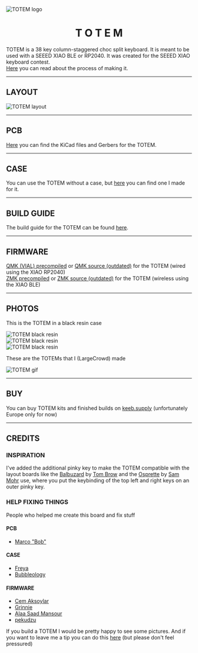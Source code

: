 <picture align="center">
  <source media="(prefers-color-scheme: dark)" srcset="/docs/images/TOTEM_logo_dark.svg">
  <source media="(prefers-color-scheme: light)" srcset="/docs/images/TOTEM_logo_bright.svg">
  <img alt="TOTEM logo" src="/docs/images/TOTEM_logo_dark.svg">
</picture>

<h1 align="center">T O T E M</h1>

TOTEM is a 38 key column-staggered choc split keyboard. It is meant to be used with a SEEED XIAO BLE or RP2040.
It was created for the SEEED XIAO keyboard contest.\
[Here](https://www.hackster.io/geist/totem-a-tiny-splitkeyboard-with-splay-cb2e43) you can read about the process of making it.

***

## LAYOUT

![TOTEM layout](/docs/images/TOTEM_layout.svg)

***

## PCB

[Here](/PCB/) you can find the KiCad files and Gerbers for the TOTEM.

***

## CASE

You can use the TOTEM without a case, but [here](/case/) you can find one I made for it.

***

## BUILD GUIDE
  
The build guide for the TOTEM can be found [here](/docs/buildguide.md).

***

## FIRMWARE

[QMK (VIAL) precompiled](/firmware/QMK/) or [QMK source (outdated)](https://github.com/GEIGEIGEIST/qmk-config-totem) for the TOTEM (wired using the XIAO RP2040)\
[ZMK precompiled](/firmware/ZMK/) or [ZMK source (outdated)](https://github.com/GEIGEIGEIST/zmk-config-totem) for the TOTEM (wireless using the XIAO BLE)


***

## PHOTOS

This is the TOTEM in a black resin case

![TOTEM black resin](/docs/images/TOTEM_black_perspective.jpg)\
![TOTEM black resin](/docs/images/TOTEM_black_top.jpg)\
![TOTEM black resin](/docs/images/TOTEM_black_bottom.jpg)

These are the TOTEMs that I (LargeCrowd) made

![TOTEM gif](/docs/images/totem.gif)

***

## BUY 

You can buy TOTEM kits and finished builds on [keeb.supply](https://keeb.supply/products/geist-totem) (unfortunately Europe only for now)

***

## CREDITS

### INSPIRATION

I've added the additional pinky key to make the TOTEM compatible with the layout boards like the [Balbuzard](https://github.com/brow/balbuzard) by [Tom Brow](https://github.com/brow) and the [Osprette](https://github.com/smores56/osprette) by [Sam Mohr](https://github.com/smores56) use, where you put the keybinding of the top left and right keys on an outer pinky key.

### HELP FIXING THINGS

People who helped me create this board and fix stuff

#### PCB
- [Marco "Bob"](https://github.com/GroooveBob)

#### CASE
- [Freya](https://github.com/freya-irl)
- [Bubbleology](https://github.com/bubbleology)

#### FIRMWARE
- [Cem Aksoylar](https://github.com/caksoylar)
- [Grinnie](https://github.com/regicidalplutophage)
- [Alaa Saad Mansour](https://github.com/AlaaSaadAbdo)
- [pekudzu](https://github.com/pekudzu)


If you build a TOTEM I would be pretty happy to see some pictures. And if you want to leave me a tip you can do this [here](https://ko-fi.com/geigeigeist) (but please don't feel pressured)

